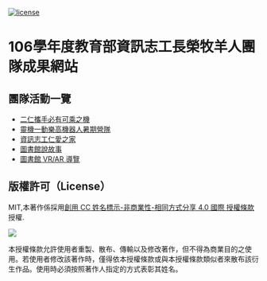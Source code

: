 [![license][license-image]][license-url]

# 106學年度教育部資訊志工長榮牧羊人團隊成果網站

## 團隊活動一覽

- [二仁攜手必有可乘之機](https://andy6804tw.github.io/ecare-cjcu-sheepherd-web-2018/document/activity1/intro)
- [靈機一動樂高機器人暑期營隊](https://andy6804tw.github.io/ecare-cjcu-sheepherd-web-2018/document/activity2/intro)
- [資訊志工仁愛之家](https://andy6804tw.github.io/ecare-cjcu-sheepherd-web-2018/document/activity3/intro)
- [圖書館說故事](https://andy6804tw.github.io/ecare-cjcu-sheepherd-web-2018/document/activity4/intro)
- [圖書館 VR/AR 導覽](https://andy6804tw.github.io/ecare-cjcu-sheepherd-web-2018/document/activity5/intro)


## 版權許可（License）

MIT,本著作係採用[創用 CC 姓名標示-非商業性-相同方式分享 4.0 國際 授權條款](http://creativecommons.org/licenses/by-nc-sa/4.0/)授權.

![](https://kdchang.gitbooks.io/react101/content/cc-by-nc-sa.png)

本授權條款允許使用者重製、散布、傳輸以及修改著作，但不得為商業目的之使用。若使用者修改該著作時，僅得依本授權條款或與本授權條款類似者來散布該衍生作品。使用時必須按照著作人指定的方式表彰其姓名。


[license-image]: https://img.shields.io/badge/license-MIT-blue.svg
[license-url]: https://github.com/andy6804tw/ecare-cjcu-sheepherd-web-2018/blob/master/LICENSE
